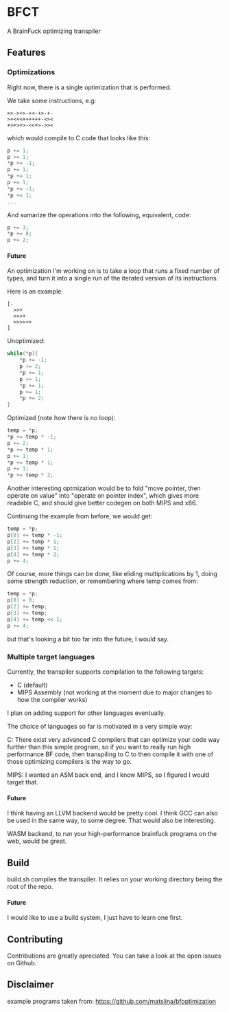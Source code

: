 # BFCT
A BrainFuck optimizing transpiler

## Features

### Optimizations

Right now, there is a single optimization that is performed.

We take some instructions, e.g:

```bf
>>->+>-+<-+>-+-
>+<+<++++++-<><
+>+>+>-<<+>->><
```

which would compile to C code that looks like this:

```C
p += 1;
p += 1;
*p += -1;
p += 1;
*p += 1;
p += 1;
*p += -1;
*p += 1;
...
```

And sumarize the operations into the following, equivalent, code:

```C
p += 3;
*p += 8;
p += 2;
```

#### Future

An optimization I'm working on is to take a loop that runs a fixed number of
types, and turn it into a single run of the iterated version of its instructions.

Here is an example:

```bf
[-
  >>+
  >>>+
  >>>>++
]
```

Unoptimized:
```C
while(*p){
	*p += -1;
	p += 2;
	*p += 1;
	p += 1;
	*p += 1;
	p += 1;
	*p += 2;
}
```

Optimized (note how there is no loop):
```C
temp = *p;
*p += temp * -1;
p += 2;
*p += temp * 1;
p += 1;
*p += temp * 1;
p += 1;
*p += temp * 2;
```

Another interesting optmization would be to fold "move pointer, then operate on
value" into "operate on pointer index", which gives more readable C, and should
give better codegen on both MIPS and x86.

Continuing the example from before, we would get:
```C
temp = *p;
p[0] += temp * -1;
p[2] += temp * 1;
p[3] += temp * 1;
p[4] += temp * 2;
p += 4;
```

Of course, more things can be done, like eliding multiplications by 1, doing
some strength reduction, or remembering where temp comes from:

```C
temp = *p;
p[0] = 0;
p[2] += temp;
p[3] += temp;
p[4] += temp << 1;
p += 4;
```

but that's looking a bit too far into the future, I would say.

### Multiple target languages

Currently, the transpiler supports compilation to the following targets:
 - C (default)
 - MIPS Assembly (not working at the moment due to major changes to how the compiler works)

I plan on adding support for other languages eventually.

The choice of languages so far is motivated in a very simple way:

C: There exist very advanced C compilers that can optimize your code way further
than this simple program, so if you want to really run high performance BF code,
then transpiling to C to then compile it with one of those optimizing compilers
is the way to go.

MIPS: I wanted an ASM back end, and I know MIPS, so I figured I would target
that.

#### Future

I think having an LLVM backend would be pretty cool. I think GCC can also be
used in the same way, to some degree. That would also be interesting.

WASM backend, to run your high-performance brainfuck programs on the web, would
be great.

## Build

build.sh compiles the transpiler. It relies on your working directory being the root of the repo.

#### Future

I would like to use a build system, I just have to learn one first.

## Contributing

Contributions are greatly apreciated. You can take a look at the open issues on Github.

## Disclaimer

example programs taken from:
https://github.com/matslina/bfoptimization
